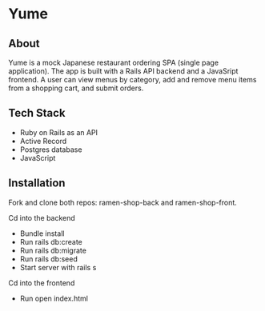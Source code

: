 # Yume 

<h2>About</h2>

Yume is a mock Japanese restaurant ordering SPA (single page application). The app is built with a Rails API backend and a JavaSript frontend. A user can view menus by category, add and remove menu items from a shopping cart, and submit orders. 

<h2>Tech Stack</h2>

- Ruby on Rails as an API
- Active Record
- Postgres database
- JavaScript

<h2>Installation</h2>

Fork and clone both repos: ramen-shop-back and ramen-shop-front.

Cd into the backend 
- Bundle install 
- Run rails db:create 
- Run rails db:migrate 
- Run rails db:seed 
- Start server with rails s 

Cd into the frontend 
- Run open index.html
